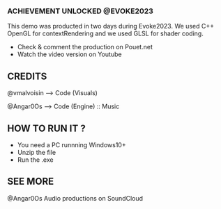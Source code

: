 ### ACHIEVEMENT UNLOCKED @EVOKE2023

This demo was producted in two days during Evoke2023.
We used C++ OpenGL for contextRendering and we used GLSL for shader coding.

  - Check & comment the production on Pouet.net
  - Watch the video version on Youtube

## CREDITS

@vmalvoisin --> Code (Visuals)

@Angar0Os --> Code (Engine) :: Music

## HOW TO RUN IT ?

 - You need a PC runnning Windows10+
 - Unzip the file
 - Run the .exe

## SEE MORE

@Angar0Os Audio productions on SoundCloud
